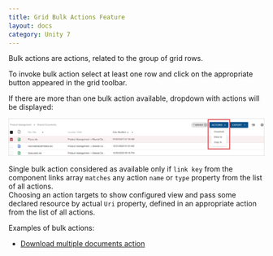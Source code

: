 ```yaml
---
title: Grid Bulk Actions Feature
layout: docs
category: Unity 7
---
```

Bulk actions are actions, related to the group of grid rows.

To invoke bulk action select at least one row and click on the appropriate button appeared in the grid toolbar.

If there are more than one bulk action available, dropdown with actions will be displayed:

![react_bulk-action-dropdown](bulk-actions/images/gridbulkaction_2.png) 

Single bulk action considered as available only if `link key` from the component links array `matches` any action `name` or `type` property from the list of all actions.  
Choosing an action targets to show configured view and pass some declared resource by actual `Uri` property, defined in an appropriate action from the list of all actions.

Examples of bulk actions:

- [Download multiple documents action](../../features/document-management/multiple-document-download.md)
